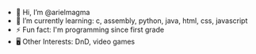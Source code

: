 - 👋 Hi, I’m @arielmagma
- 🌱 I’m currently learning: c, assembly, python, java, html, css, javascript
- ⚡ Fun fact: I'm programming since first grade
- 🖥️ Other Interests: DnD, video games
<!---
arielmagma/arielmagma is a ✨ special ✨ repository because its `README.md` (this file) appears on your GitHub profile.
You can click the Preview link to take a look at your changes.
--->
